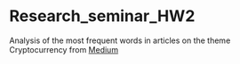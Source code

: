 # Research_seminar_HW2

Analysis of the most frequent words in articles on the theme Cryptocurrency from [Medium](https://user-images.githubusercontent.com/48569157/160193365-2eb7bbca-8591-42a5-82f7-b6eff538e472.png)
